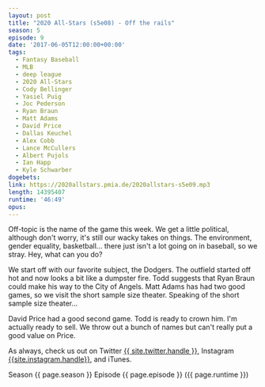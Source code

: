 ```yaml
---
layout: post
title: "2020 All-Stars (s5e08) - Off the rails"
season: 5
episode: 9
date: '2017-06-05T12:00:00+00:00'
tags:
  - Fantasy Baseball
  - MLB
  - deep league
  - 2020 All-Stars
  - Cody Bellinger
  - Yasiel Puig
  - Joc Pederson
  - Ryan Braun
  - Matt Adams
  - David Price
  - Dallas Keuchel
  - Alex Cobb
  - Lance McCullers
  - Albert Pujols
  - Ian Happ
  - Kyle Schwarber
dogebets:
link: https://2020allstars.pmia.de/2020allstars-s5e09.mp3
length: 14395407
runtime: '46:49'
opus: 
---
```

Off-topic is the name of the game this week.  We get a little political, although don't worry, it's still our wacky takes on things.  The environment, gender equality, basketball... there just isn't a lot going on in baseball, so we stray.  Hey, what can you do?  

We start off with our favorite subject, the Dodgers.  The outfield started off hot and now looks a bit like a dumpster fire.  Todd suggests that Ryan Braun could make his way to the City of Angels.  Matt Adams has had two good games, so we visit the short sample size theater.  Speaking of the short sample size theater...

David Price had a good second game.  Todd is ready to crown him.  I'm actually ready to sell.  We throw out a bunch of names but can't really put a good value on Price.  

As always, check us out on Twitter [{{ site.twitter.handle }}]({{site.twitter.url}}), Instagram [{{site.instagram.handle}}]({{site.instagram.url}}), and iTunes.  

Season {{ page.season }} Episode {{ page.episode }} ({{ page.runtime }})  

